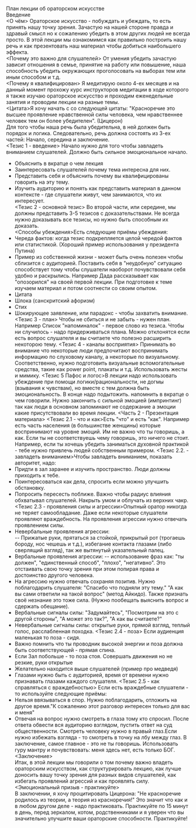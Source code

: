 План лекции об ораторском искусстве    
Введение   
<О чём> Ораторское искусство - побуждать и убеждать, то есть принять нашу точку зрения. Зачастую на нашей стороне правда и здравый смысл но к сожалению убедить в этом других людей не всегда просто. В этой лекции мы ознакомимся как правильно построить нашу речь и как презентовать наш материал чтобы добиться наибольшего эффекта.   
<Почему это важно для слушателей> От умения убедить зачастую зависит отношения в семье, принятие  на работу или повышение, наша способность убедить окружающих проголосовать на выборах тем или иным способом и т.д.   
<Почему я квалифицирован> Я медитирую около 4-ех месяцев и на данный момент прохожу курс инструкторов медитации в ходе которого я также изучаю ораторское искусство и проходим еженедельные занятия и проводим лекции на разные темы.         
<Цитата>Я хочу начать с со следующей цитаты: "Красноречие это высшее проявление нравственной силы человека, чем нравственнее человек тем он более убедителен". (Цицерон)   
Для того чтобы наша речь была убедительна, в ней должен быть порядок и логика. Следовательно, речь должна состоять из 3-ех частей: Начало, середина и заключение.   
<Тезис 1 - введение> Начало нужно для того чтобы завладеть вниманием слушателей. Должно быть сильное эмоциональное начало.   
- Объяснить в вкратце о чем лекция    
- Заинтересовать слушателей почему тема интересна для них.
- Представить себя и объяснить почему вы квалифицированы говорить на эту тему.
- Изучить аудиторию и понять как представить материал в данном контексте - где слушатели живут, чем занимаются, что их интересует.   
<Тезис 2 - основной тезис> Во второй части, или середине, мы должны представить 3-5 тезисов с доказательствами. Не всегда нужно доказывать все тезисы, но нужно быть способным их доказать.   
<Способы убеждения>Есть следующие приёмы убеждения:
- Череда фактов: когда тезис подкрепляется целой чередой фактов или статистикой. (Хороший пример использования у президента Путина)
- Пример из собственной жизни - может быть очень полезен чтобы сблизится с аудиторией. Поставить себя в "неудобную" ситуацию способствует тому чтобы слушатели наоборот почувствовали себя удобно и раскрылись. Например Дада рассказывает как "опозорился" на своей первой лекции. При подготовке к теме изучаем материал  и потом соотнести со своим опытом.
- Цитата
- Шлока (санскритский афоризм)
- Стих  
- Шокирующее заявление, или парадокс - чтобы захватить внимание. 
<Тезис 3 - план> Чтобы не сбиться и не забыть - нужен план. Например Список "напоминалок" - первое слово из тезиса. Чтобы ни случилось - надо придерживаться плана. Можно отклонятся если есть вопрос слушателя и вы считаете что полезно расширить некоторою тему.
<Тезис 4 - каналы восприятия> Принимать во внимание что некоторые люди предпочитают воспринимать информацию по слуховому каналу, а некоторые по визуальному. Соответственно, нужно подготовить визуальные вспомогательные средства, такие как power point, плакаты и т.д. Использовать жесты и мимику.
<Тезис 5 Пафос и логос>В лекции надо использовать убеждение при помощи логики/рациональности, не догмы (взывания к чувствам), но вместе с тем должна быть эмоциональность. В конце надо подытожить. напомнить в вкратце о чем говорили. Нужно закончить с сильной эмоцией (импринтинг) так как люди в основном запоминают не содержание а эмоции какие присутствовали во время лекции.
<Часть 2 - Презентация материала>
<Тезис 2.1 - что и как>Есть "что" и есть "как". Например есть часть населения (в большинстве женщины)  которые воспринимают на уровне эмоций. Им не важно что ты говоришь, а как. Если ты не соответствуешь чему говоришь, это ничего не стоит. Например, если ты хочешь убедить заниматься духовной практикой - тебе нужно привлечь людей собственным примером. 
<Тезис 2.2. - завладеть вниманием>Чтобы завладеть вниманием, показать авторитет, надо:
- Придти в зал заранее и изучить пространство. Люди должны приходить к тебе.
- Поинтересоваться как дела, спросить если можно улучшить обстановку.
- Попросить пересесть поближе. Важно чтобы радиус влияния обхватывал слушателей. Накрыть умом и облучать из верхних чакр.   
<Тезис 2.3 - проявления силы и агрессии>Опытный оратор никогда не теряет самообладание. Даже если некоторые слушатели проявляют враждебность. На проявления агрессии нужно отвечать проявлением силы.
- Невербальные проявления агрессии:   
-- Прижатые руки, прятаться за стойкой, прикрытый рот (трогаешь бороду, нос чешешь и т.д.), избегание контакта глазами (либо сверлящий взгляд), так же вытянутый указательный палец.
- Вербальные проявления агрессии: 
-- использование фраз как: "ты должен", "единственный способ", "плохо", "негативно". Это отстаивать свою точку зрения при этом попирая права и достоинство другого человека.
- На агрессию нужно отвечать сохраняя позитив. Нужно поблагодарить слушателя: "Спасибо что подняли эту тему." "А как вы сами ответили на такой вопрос" (метод Айкидо). Также признать своё незнание это тоже сила. (Нужно пообещать выяснить вопрос и сдержать обещание). 
- Вербальные сигналы силы: "Задумайтесь", "Посмотрим на это с другой стороны", "А может это так?", "А как вы считаете?"
- Невербальные сигналы силы: открытые руки, прямой взгляд, теплый голос, расслабленная походка.
<Тезис 2.4 - поза> Если аудиенция маленькая то поза - сидя.
- Важно помнить что ты проводник высокой энергии и поза должна быть соответствующей - прямая спина.
- Если Зал побольше - то поза стоя. Совершать движения  но не резкие, руки открытые
- Желательно находится выше слушателей (пример про медведя)
- Глазами нужно быть с аудиторией, время от времени нужно признавать глазами каждого слушателя.
<Тезис 2.5 - как справляться с враждебностью> Если есть враждебные слушатели - то используйте следующие приёмы:
- Нельзя ввязываться в спор. Нужно поблагодарить, отложить на другое время."К сожалению этот разговор интересен только для вас и меня"
- Отвечая на вопрос нужно смотреть в глаза тому кто спросил. После ответа обвести вся аудиторию взглядом, пустить ответ на суд общественности. Смотреть человеку нужно в правый глаз.Если нужно избежать взгляда - то смотреть в точку на лбу между глаз.
В заключение, самое главное - это не ты говоришь. Использовать гуру мантру и почувствовать: меня здесь нет, есть только БОГ. 
<Заключение>   
Итак, в этой лекции мы говорили о том почему важно владеть ораторским искусством, как структурировать лекцию, как лучше доносить вашу точку зрения для разных видов слушателей, как избегать проявлений агрессий и как проявлять силу.      
<Эмоциональный призыв - практикуйте>   
В заключении, я хочу процитировать Цицерона: "Не красноречие родилось из теории, а теория из красноречия!" Это значит что как и в любом другом деле - надо практиковать. Практикуйте по 15 минут в день, перед зеркалом, котом, родственниками и я уверен что вы значительно улучшите ваши ораторские способности. Практикуйте!


